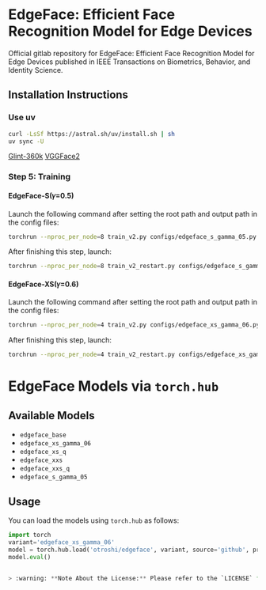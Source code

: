 # EdgeFace: Efficient Face Recognition Model for Edge Devices

Official gitlab repository for EdgeFace: Efficient Face Recognition Model for Edge Devices 
published in IEEE Transactions on Biometrics, Behavior, and Identity Science.



## Installation Instructions

### Use uv
```bash
curl -LsSf https://astral.sh/uv/install.sh | sh
uv sync -U
```
[Glint-360k](https://academictorrents.com/details/e5f46ee502b9e76da8cc3a0e4f7c17e4000c7b1e)
[VGGFace2](https://academictorrents.com/details/535113b8395832f09121bc53ac85d7bc8ef6fa5b)

### Step 5: Training

#### EdgeFace-S(𝛾=0.5)

Launch the following command after setting the root path and output path in the config files:

```bash
torchrun --nproc_per_node=8 train_v2.py configs/edgeface_s_gamma_05.py
```
After finishing this step, launch:

```bash
torchrun --nproc_per_node=8 train_v2_restart.py configs/edgeface_s_gamma_05_restart.py
```

#### EdgeFace-XS(𝛾=0.6)

Launch the following command after setting the root path and output path in the config files:

```bash
torchrun --nproc_per_node=4 train_v2.py configs/edgeface_xs_gamma_06.py
```
After finishing this step, launch:

```bash
torchrun --nproc_per_node=4 train_v2_restart.py configs/edgeface_xs_gamma_06_restart.py
```


# EdgeFace Models via `torch.hub`

## Available Models

- `edgeface_base`
- `edgeface_xs_gamma_06`
- `edgeface_xs_q`
- `edgeface_xxs`
- `edgeface_xxs_q`
- `edgeface_s_gamma_05`

## Usage

You can load the models using `torch.hub` as follows:

```python
import torch
variant='edgeface_xs_gamma_06'
model = torch.hub.load('otroshi/edgeface', variant, source='github', pretrained=True)
model.eval()


> :warning: **Note About the License:** Please refer to the `LICENSE` file in the parent directory for information about the license terms and conditions.
